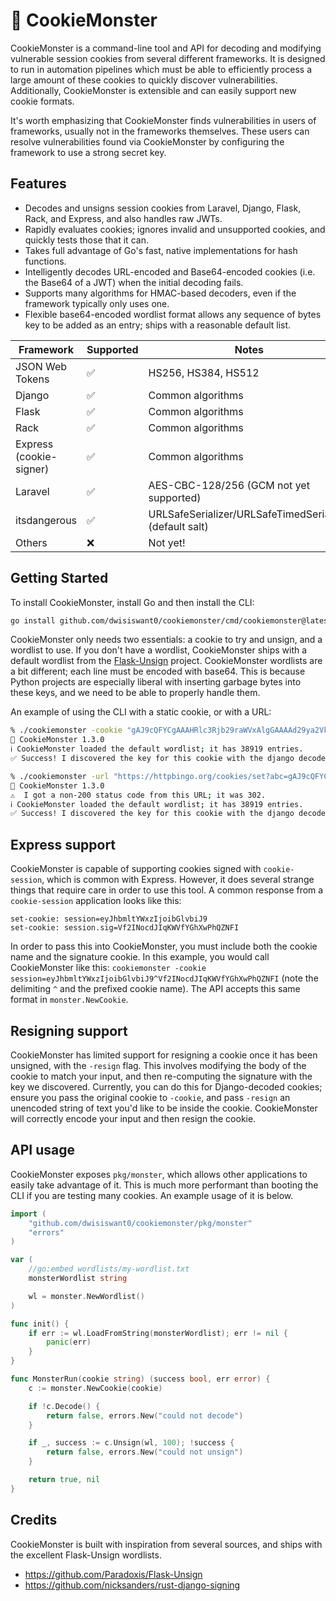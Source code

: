 # :cookie: CookieMonster
CookieMonster is a command-line tool and API for decoding and modifying vulnerable session cookies from several different frameworks. It is designed to run in automation pipelines which must be able to efficiently process a large amount of these cookies to quickly discover vulnerabilities. Additionally, CookieMonster is extensible and can easily support new cookie formats.

It's worth emphasizing that CookieMonster finds vulnerabilities in users of frameworks, usually not in the frameworks themselves. These users can resolve vulnerabilities found via CookieMonster by configuring the framework to use a strong secret key.

## Features
* Decodes and unsigns session cookies from Laravel, Django, Flask, Rack, and Express, and also handles raw JWTs.
* Rapidly evaluates cookies; ignores invalid and unsupported cookies, and quickly tests those that it can.
* Takes full advantage of Go's fast, native implementations for hash functions.
* Intelligently decodes URL-encoded and Base64-encoded cookies (i.e. the Base64 of a JWT) when the initial decoding fails.
* Supports many algorithms for HMAC-based decoders, even if the framework typically only uses one.
* Flexible base64-encoded wordlist format allows any sequence of bytes key to be added as an entry; ships with a reasonable default list.

| Framework               | Supported | Notes                                                    |
|-------------------------|-----------|----------------------------------------------------------|
| JSON Web Tokens         | ✅         | HS256, HS384, HS512                                     |
| Django                  | ✅         | Common algorithms                                       |
| Flask                   | ✅         | Common algorithms                                       |
| Rack                    | ✅         | Common algorithms                                       |
| Express (cookie-signer) | ✅         | Common algorithms                                       |
| Laravel                 | ✅         | AES-CBC-128/256 (GCM not yet supported)                 |
| itsdangerous            | ✅         | URLSafeSerializer/URLSafeTimedSerializer (default salt) |
| Others                  | ❌         | Not yet!                                                |

## Getting Started
To install CookieMonster, install Go and then install the CLI:

```bash
go install github.com/dwisiswant0/cookiemonster/cmd/cookiemonster@latest
```

CookieMonster only needs two essentials: a cookie to try and unsign, and a wordlist to use. If you don't have a wordlist, CookieMonster ships with a default wordlist from the [Flask-Unsign](https://github.com/Paradoxis/Flask-Unsign) project. CookieMonster wordlists are a bit different; each line must be encoded with base64. This is because Python projects are especially liberal with inserting garbage bytes into these keys, and we need to be able to properly handle them.

An example of using the CLI with a static cookie, or with a URL:

```bash
% ./cookiemonster -cookie "gAJ9cQFYCgAAAHRlc3Rjb29raWVxAlgGAAAAd29ya2VkcQNzLg:1mgnkC:z5yDxzI06qYVAU3bkLaWYpADT4I"
🍪 CookieMonster 1.3.0
ℹ️ CookieMonster loaded the default wordlist; it has 38919 entries.
✅ Success! I discovered the key for this cookie with the django decoder; it is "changeme".

% ./cookiemonster -url "https://httpbingo.org/cookies/set?abc=gAJ9cQFYCgAAAHRlc3Rjb29raWVxAlgGAAAAd29ya2VkcQNzLg:1mgnkC:z5yDxzI06qYVAU3bkLaWYpADT4I"
🍪 CookieMonster 1.3.0
⚠️  I got a non-200 status code from this URL; it was 302.
ℹ️ CookieMonster loaded the default wordlist; it has 38919 entries.
✅ Success! I discovered the key for this cookie with the django decoder; it is "changeme".
```

## Express support
CookieMonster is capable of supporting cookies signed with `cookie-session`, which is common with Express. However, it does several strange things that require care in order to use this tool. A common response from a `cookie-session` application looks like this:

```http
set-cookie: session=eyJhbmltYWxzIjoibGlvbiJ9
set-cookie: session.sig=Vf2INocdJIqKWVfYGhXwPhQZNFI
```

In order to pass this into CookieMonster, you must include both the cookie name and the signature cookie. In this example, you would call CookieMonster like this: `cookiemonster -cookie session=eyJhbmltYWxzIjoibGlvbiJ9^Vf2INocdJIqKWVfYGhXwPhQZNFI` (note the delimiting `^` and the prefixed cookie name). The API accepts this same format in `monster.NewCookie`.

## Resigning support
CookieMonster has limited support for resigning a cookie once it has been unsigned, with the `-resign` flag. This involves modifying the body of the cookie to match your input, and then re-computing the signature with the key we discovered. Currently, you can do this for Django-decoded cookies; ensure you pass the original cookie to `-cookie`, and pass `-resign` an unencoded string of text you'd like to be inside the cookie. CookieMonster will correctly encode your input and then resign the cookie.

## API usage
CookieMonster exposes `pkg/monster`, which allows other applications to easily take advantage of it. This is much more performant than booting the CLI if you are testing many cookies. An example usage of it is below.

```go
import (
    "github.com/dwisiswant0/cookiemonster/pkg/monster"
    "errors"
)

var (
	//go:embed wordlists/my-wordlist.txt
	monsterWordlist string

	wl = monster.NewWordlist()
)

func init() {
	if err := wl.LoadFromString(monsterWordlist); err != nil {
        panic(err)
    }
}

func MonsterRun(cookie string) (success bool, err error) {
	c := monster.NewCookie(cookie)

	if !c.Decode() {
		return false, errors.New("could not decode")
	}

	if _, success := c.Unsign(wl, 100); !success {
		return false, errors.New("could not unsign")
	}

	return true, nil
}
```


## Credits
CookieMonster is built with inspiration from several sources, and ships with the excellent Flask-Unsign wordlists.

* https://github.com/Paradoxis/Flask-Unsign
* https://github.com/nicksanders/rust-django-signing
